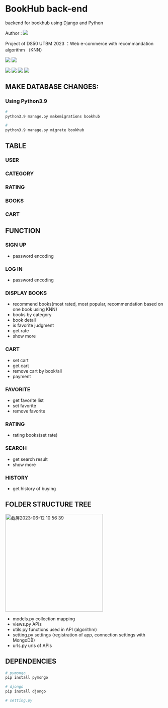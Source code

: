 # BookHub back-end
backend for bookhub using Django and Python

Author : [![](https://img.shields.io/badge/@Pas0412-grey)](https://github.com/Pas0412)

Project of DS50 UTBM 2023 ：Web e-commerce with recommandation algorithm （KNN）

![](https://img.shields.io/badge/IDE-PyCharm-lightgreen?style=flat&logo=pycharm)
![](https://img.shields.io/badge/Platform-MacOS&emsp;Ventura&emsp;13.0.1-000000?style=flat&logo=apple)

![](https://img.shields.io/badge/Python-v3.9-3776AB?style=for-the-badge&logo=python)
![](https://img.shields.io/badge/Django-v4.1.7-092E20?style=for-the-badge&logo=django)
![](https://img.shields.io/badge/MongoDB-v4.0.9-47A248?style=for-the-badge&logo=mongodb)
![](https://img.shields.io/badge/Djongo-v1.3.6-lightblue?style=for-the-badge&logo=django)

## MAKE DATABASE CHANGES:

### Using Python3.9
``` bash
# 
python3.9 manage.py makemigrations bookhub

# 
python3.9 manage.py migrate bookhub
```

## TABLE

###  USER

###  CATEGORY

###  RATING

###  BOOKS

###  CART

## FUNCTION

### SIGN UP
   - password encoding

### LOG IN
   - password encoding

### DISPLAY BOOKS
   - recommend books(most rated, most popular, recommendation based on one book using KNN)
   - books by category
   - book detail
   - is favorite judgment
   - get rate
   - show more

### CART
   - set cart
   - get cart
   - remove cart by book/all
   - payment

### FAVORITE
   - get favorite list
   - set favorite
   - remove favorite

### RATING
   - rating books(set rate)

### SEARCH
   - get search result
   - show more

### HISTORY
   - get history of buying

## FOLDER STRUCTURE TREE
<img width="310" alt="截屏2023-06-12 10 56 39" src="https://github.com/Pas0412/bookhubbackend/assets/68329670/f5910449-d498-4317-bdd1-3d528c77bb9e">

   - models.py
      collection mapping
   - views.py
      APIs
   - utils.py
      functions used in API (algorithm)
   - setting.py
      settings (registration of app, connection settings with MongoDB)
   - urls.py
      urls of APIs

## DEPENDENCIES
``` bash
# pymongo
pip install pymongo

# djongo
pip install djongo

# setting.py

```

